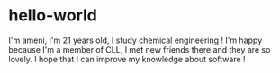 # hello-world

I'm ameni, I'm 21 years old, I study chemical engineering ! I'm happy because I'm a member of CLL, I met new friends there and they are so lovely.
I hope that I can improve my knowledge about software !
